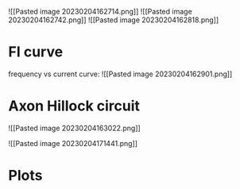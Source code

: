 ![[Pasted image 20230204162714.png]]
![[Pasted image 20230204162742.png]]
![[Pasted image 20230204162818.png]]
# FI curve
frequency vs current curve:
![[Pasted image 20230204162901.png]]


# Axon Hillock circuit
![[Pasted image 20230204163022.png]]

![[Pasted image 20230204171441.png]]

# Plots
